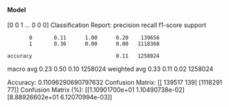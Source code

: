 #### Model
[0 0 1 ... 0 0 0]
Classification Report:
              precision    recall  f1-score   support

           0       0.11      1.00      0.20    139656
           1       0.36      0.00      0.00   1118368

    accuracy                           0.11   1258024
   macro avg       0.23      0.50      0.10   1258024
weighted avg       0.33      0.11      0.02   1258024

Accuracy: 0.11096290690797632
Confusion Matrix:
[[ 139517     139]
 [1118291      77]]
Confusion Matrix (%):
[[1.10901700e+01 1.10490738e-02]
 [8.88926602e+01 6.12070994e-03]]
